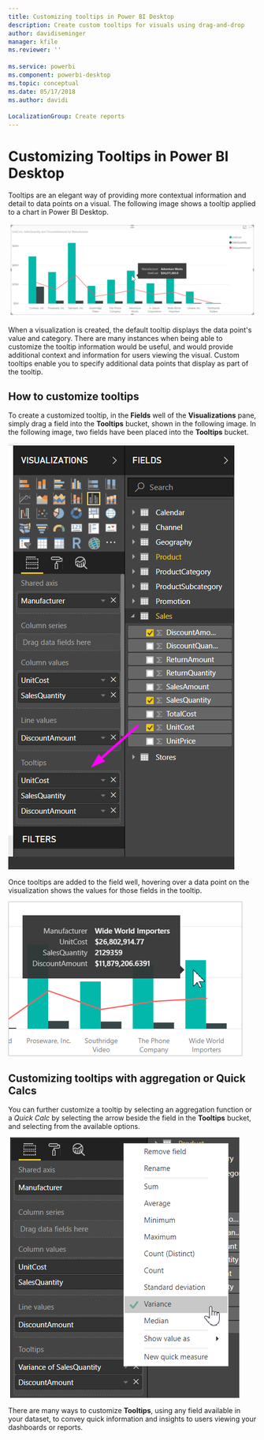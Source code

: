 ```yaml
---
title: Customizing tooltips in Power BI Desktop
description: Create custom tooltips for visuals using drag-and-drop
author: davidiseminger
manager: kfile
ms.reviewer: ''

ms.service: powerbi
ms.component: powerbi-desktop
ms.topic: conceptual
ms.date: 05/17/2018
ms.author: davidi

LocalizationGroup: Create reports
---
```

# Customizing Tooltips in Power BI Desktop
Tooltips are an elegant way of providing more contextual information and detail to data points on a visual. The following image shows a tooltip applied to a chart in Power BI Desktop.

![Default tooltip](media/desktop-custom-tooltips/custom-tooltips-1.png)

When a visualization is created, the default tooltip displays the data point's value and category. There are many instances when being able to customize the tooltip information would be useful, and would provide additional context and information for users viewing the visual. Custom tooltips enable you to specify additional data points that display as part of the tooltip.

## How to customize tooltips
To create a customized tooltip, in the **Fields** well of the **Visualizations** pane, simply drag a field into the **Tooltips** bucket, shown in the following image. In the following image, two fields have been placed into the **Tooltips** bucket.

![Adding tooltip fields](media/desktop-custom-tooltips/custom-tooltips-2.png)

Once tooltips are added to the field well, hovering over a data point on the visualization shows the values for those fields in the tooltip.

![Custom tooltip](media/desktop-custom-tooltips/custom-tooltips-3.png)

## Customizing tooltips with aggregation or Quick Calcs
You can further customize a tooltip by selecting an aggregation function or a *Quick Calc* by selecting the arrow beside the field in the **Tooltips** bucket, and selecting from the available options.

![Tooltip with Quick Calc](media/desktop-custom-tooltips/custom-tooltips-4.png)

There are many ways to customize **Tooltips**, using any field available in your dataset, to convey quick information and insights to users viewing your dashboards or reports.

